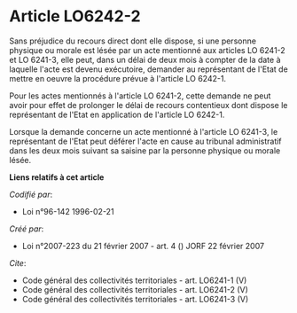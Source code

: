 # Article LO6242-2

Sans préjudice du recours direct dont elle dispose, si une personne physique ou morale est lésée par un acte mentionné aux
articles LO 6241-2 et LO 6241-3, elle peut, dans un délai de deux mois à compter de la date à laquelle l'acte est devenu
exécutoire, demander au représentant de l'Etat de mettre en oeuvre la procédure prévue à l'article LO 6242-1. 

Pour les actes mentionnés à l'article LO 6241-2, cette demande ne peut avoir pour effet de prolonger le délai de recours
contentieux dont dispose le représentant de l'Etat en application de l'article LO 6242-1. 

Lorsque la demande concerne un acte mentionné à l'article LO 6241-3, le représentant de l'Etat peut déférer l'acte en cause
au tribunal administratif dans les deux mois suivant sa saisine par la personne physique ou morale lésée.

**Liens relatifs à cet article**

_Codifié par_:

  - Loi n°96-142 1996-02-21

_Créé par_:

  - Loi n°2007-223 du 21 février 2007 - art. 4 () JORF 22 février 2007

_Cite_:

  - Code général des collectivités territoriales - art. LO6241-1 (V)
  - Code général des collectivités territoriales - art. LO6241-2 (V)
  - Code général des collectivités territoriales - art. LO6241-3 (V)
